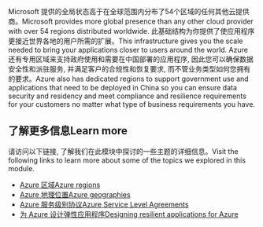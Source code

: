 <span data-ttu-id="d4d45-101">Microsoft 提供的全局状态高于在全球范围内分布了54个区域的任何其他云提供商。</span><span class="sxs-lookup"><span data-stu-id="d4d45-101">Microsoft provides more global presence than any other cloud provider with over 54 regions distributed worldwide.</span></span> <span data-ttu-id="d4d45-102">此基础结构为你提供了使应用程序更接近世界各地的用户所需的扩展。</span><span class="sxs-lookup"><span data-stu-id="d4d45-102">This infrastructure gives you the scale needed to bring your applications closer to users around the world.</span></span> <span data-ttu-id="d4d45-103">Azure 还有专用区域来支持政府使用和需要在中国部署的应用程序, 因此您可以确保数据安全性和派驻服务, 并满足客户的合规性和恢复要求, 而不管业务类型如何您拥有的要求。</span><span class="sxs-lookup"><span data-stu-id="d4d45-103">Azure also has dedicated regions to support government use and applications that need to be deployed in China so you can ensure data security and residency and meet compliance and resilience requirements for your customers no matter what type of business requirements you have.</span></span>

## <a name="learn-more"></a><span data-ttu-id="d4d45-104">了解更多信息</span><span class="sxs-lookup"><span data-stu-id="d4d45-104">Learn more</span></span>

<span data-ttu-id="d4d45-105">请访问以下链接, 了解我们在此模块中探讨的一些主题的详细信息。</span><span class="sxs-lookup"><span data-stu-id="d4d45-105">Visit the following links to learn more about some of the topics we explored in this module.</span></span>

- [<span data-ttu-id="d4d45-106">Azure 区域</span><span class="sxs-lookup"><span data-stu-id="d4d45-106">Azure regions</span></span>](https://azure.microsoft.com/global-infrastructure/regions/)
- [<span data-ttu-id="d4d45-107">Azure 地理位置</span><span class="sxs-lookup"><span data-stu-id="d4d45-107">Azure geographies</span></span>](https://azure.microsoft.com/global-infrastructure/geographies/)
- [<span data-ttu-id="d4d45-108">Azure 服务级别协议</span><span class="sxs-lookup"><span data-stu-id="d4d45-108">Azure Service Level Agreements</span></span>](https://azure.microsoft.com/support/legal/sla/summary/)
- [<span data-ttu-id="d4d45-109">为 Azure 设计弹性应用程序</span><span class="sxs-lookup"><span data-stu-id="d4d45-109">Designing resilient applications for Azure</span></span>](https://docs.microsoft.com/azure/architecture/resiliency/)